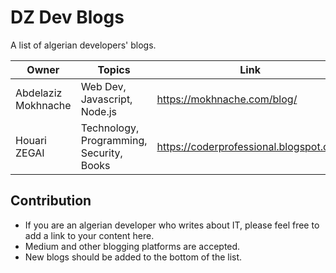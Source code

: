 # DZ Dev Blogs

A list of algerian developers' blogs.

| Owner     | Topics      | Link |
|-----------|------------|-------------|
|Abdelaziz Mokhnache| Web Dev, Javascript, Node.js| https://mokhnache.com/blog/|
|Houari ZEGAI| Technology, Programming, Security, Books| https://coderprofessional.blogspot.com|

## Contribution

- If you are an algerian developer who writes about IT, please feel free to add a link to your content here.
- Medium and other blogging platforms are accepted.
- New blogs should be added to the bottom of the list.
